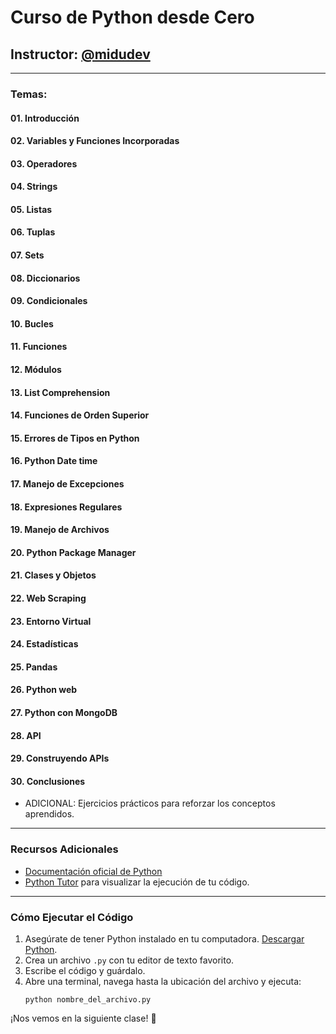 # Curso de Python desde Cero

## Instructor: [@midudev](https://instagram.com/midu.dev)

---

### Temas:

#### 01. **Introducción**
#### 02. **Variables y Funciones Incorporadas**
#### 03. **Operadores**
#### 04. **Strings**
#### 05. **Listas**
#### 06. **Tuplas**
#### 07. **Sets**
#### 08. **Diccionarios**
#### 09. **Condicionales**
#### 10. **Bucles**
#### 11. **Funciones**
#### 12. **Módulos**
#### 13. **List Comprehension**
#### 14. **Funciones de Orden Superior**
#### 15. **Errores de Tipos en Python**
#### 16. **Python Date time**
#### 17. **Manejo de Excepciones**
#### 18. **Expresiones Regulares**
#### 19. **Manejo de Archivos**
#### 20. **Python Package Manager**
#### 21. **Clases y Objetos**
#### 22. **Web Scraping**
#### 23. **Entorno Virtual**
#### 24. **Estadísticas**
#### 25. **Pandas**
#### 26. **Python web**
#### 27. **Python con MongoDB**
#### 28. **API**
#### 29. **Construyendo APIs**
#### 30. **Conclusiones**

   - ADICIONAL: Ejercicios prácticos para reforzar los conceptos aprendidos.
---

### Recursos Adicionales
- [Documentación oficial de Python](https://docs.python.org/3/)
- [Python Tutor](https://pythontutor.com/) para visualizar la ejecución de tu código.

---

### Cómo Ejecutar el Código
1. Asegúrate de tener Python instalado en tu computadora. [Descargar Python](https://www.python.org/downloads/).
2. Crea un archivo `.py` con tu editor de texto favorito.
3. Escribe el código y guárdalo.
4. Abre una terminal, navega hasta la ubicación del archivo y ejecuta:
   ```
   python nombre_del_archivo.py
   ```

¡Nos vemos en la siguiente clase! 🚀